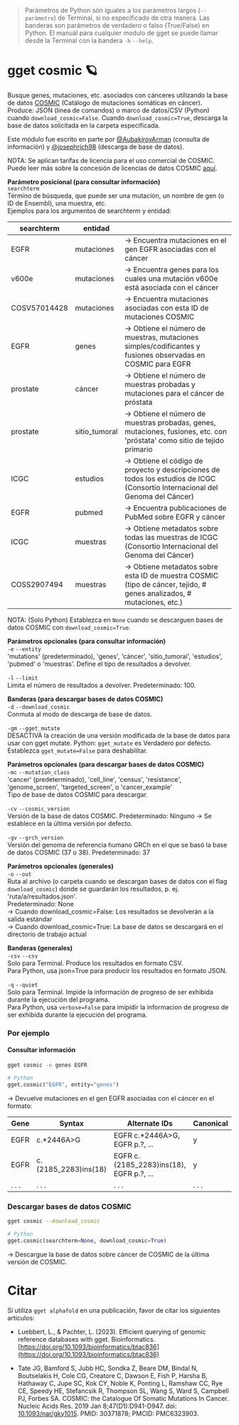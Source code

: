 > Parámetros de Python són iguales a los parámetros largos (`--parámetro`) de Terminal, si no especificado de otra manera. Las banderas son parámetros de verdadero o falso (True/False) en Python. El manuál para cualquier modulo de gget se puede llamar desde la Terminal con la bandera `-h` `--help`.   
# gget cosmic 🪐
Busque genes, mutaciones, etc. asociados con cánceres utilizando la base de datos [COSMIC](https://cancer.sanger.ac.uk/cosmic) (Catálogo de mutaciones somáticas en cáncer).  
Produce: JSON (línea de comandos) o marco de datos/CSV (Python) cuando `download_cosmic=False`. Cuando `download_cosmic=True`, descarga la base de datos solicitada en la carpeta especificada.  

Este módulo fue escrito en parte por [@AubakirovArman](https://github.com/AubakirovArman) (consulta de información) y [@josephrich98](https://github.com/josephrich98) (descarga de base de datos).  

NOTA: Se aplican tarifas de licencia para el uso comercial de COSMIC. Puede leer más sobre la concesión de licencias de datos COSMIC [aquí](https://cancer.sanger.ac.uk/cosmic/license).  

**Parámetro posicional (para consultar información)**  
`searchterm`   
Término de búsqueda, que puede ser una mutación, un nombre de gen (o ID de Ensembl), una muestra, etc.  
Ejemplos para los argumentos de searchterm y entidad:   

| searchterm   | entidad    | |
|--------------|------------|-|
| EGFR         | mutaciones | -> Encuentra mutaciones en el gen EGFR asociadas con el cáncer |
| v600e        | mutaciones | -> Encuentra genes para los cuales una mutación v600e está asociada con el cáncer |
| COSV57014428 | mutaciones | -> Encuentra mutaciones asociadas con esta ID de mutaciones COSMIC |
| EGFR         | genes      | -> Obtiene el número de muestras, mutaciones simples/codificantes y fusiones observadas en COSMIC para EGFR |
| prostate     | cáncer     | -> Obtiene el número de muestras probadas y mutaciones para el cáncer de próstata |
| prostate     | sitio_tumoral | -> Obtiene el número de muestras probadas, genes, mutaciones, fusiones, etc. con 'próstata' como sitio de tejido primario |
| ICGC         | estudios   | -> Obtiene el código de proyecto y descripciones de todos los estudios de ICGC (Consortio Internacional del Genoma del Cáncer) |
| EGFR         | pubmed     | -> Encuentra publicaciones de PubMed sobre EGFR y cáncer |
| ICGC         | muestras   | -> Obtiene metadatos sobre todas las muestras de ICGC (Consortio Internacional del Genoma del Cáncer) |
| COSS2907494  | muestras   | -> Obtiene metadatos sobre esta ID de muestra COSMIC (tipo de cáncer, tejido, # genes analizados, # mutaciones, etc.) |

NOTA: (Solo Python) Establezca en `None` cuando se descarguen bases de datos COSMIC con `download_cosmic=True`.  

**Parámetros opcionales (para consultar información)**  
`-e` `--entity`  
'mutations' (predeterminado), 'genes', 'cáncer', 'sitio_tumoral', 'estudios', 'pubmed' o 'muestras'.
Define el tipo de resultados a devolver.

`-l` `--limit`  
Limita el número de resultados a devolver. Predeterminado: 100.

**Banderas (para descargar bases de datos COSMIC)**  
`-d` `--download_cosmic`  
Conmuta al modo de descarga de base de datos.

`-gm` `--gget_mutate`  
DESACTIVA la creación de una versión modificada de la base de datos para usar con gget mutate.
Python: `gget_mutate` es Verdadero por defecto. Establezca `gget_mutate=False` para deshabilitar.

**Parámetros opcionales (para descargar bases de datos COSMIC)**  
`-mc` `--mutation_class`  
'cancer' (predeterminado), 'cell_line', 'census', 'resistance', 'genome_screen', 'targeted_screen', o 'cancer_example'  
Tipo de base de datos COSMIC para descargar.

`-cv` `--cosmic_version`  
Versión de la base de datos COSMIC. Predeterminado: Ninguno -> Se establece en la última versión por defecto.

`-gv` `--grch_version`  
Versión del genoma de referencia humano GRCh en el que se basó la base de datos COSMIC (37 o 38). Predeterminado: 37

**Parámetros opcionales (generales)**  
`-o` `--out`   
Ruta al archivo (o carpeta cuando se descargan bases de datos con el flag `download_cosmic`) donde se guardarán los resultados, p. ej. 'ruta/a/resultados.json'.  
Predeterminado: None  
-> Cuando download_cosmic=False: Los resultados se devolverán a la salida estándar  
-> Cuando download_cosmic=True: La base de datos se descargará en el directorio de trabajo actual  

**Banderas (generales)**  
`-csv` `--csv`  
Solo para Terminal. Produce los resultados en formato CSV.  
Para Python, usa json=True para producir los resultados en formato JSON.

`-q` `--quiet`   
Solo para Terminal. Impide la información de progreso de ser exhibida durante la ejecución del programa.  
Para Python, usa `verbose=False` para imipidir la informacion de progreso de ser exhibida durante la ejecución del programa.  

  
### Por ejemplo    
#### Consultar información
```bash
gget cosmic -e genes EGFR
```
```python
# Python
gget.cosmic("EGFR", entity="genes")
```
&rarr; Devuelve mutaciones en el gen EGFR asociadas con el cáncer en el formato:

| Gene     | Syntax     | Alternate IDs                  | Canonical  |
| -------- |------------| -------------------------------| ---------- |
| EGFR     | c.*2446A>G | EGFR c.*2446A>G, EGFR p.?, ... | y          |
| EGFR     | c.(2185_2283)ins(18) | EGFR c.(2185_2283)ins(18), EGFR p.?, ... | y          |
| . . .    | . . .      | . . .                          | . . .      | 

### Descargar bases de datos COSMIC
```bash
gget cosmic --download_cosmic
```
```python
# Python
gget.cosmic(searchterm=None, download_cosmic=True)  
```
&rarr; Descargue la base de datos sobre cáncer de COSMIC de la última versión de COSMIC.  

# Citar    
Si utiliza `gget alphafold` en una publicación, favor de citar los siguientes artículos:

- Luebbert, L., & Pachter, L. (2023). Efficient querying of genomic reference databases with gget. Bioinformatics. [https://doi.org/10.1093/bioinformatics/btac836](https://doi.org/10.1093/bioinformatics/btac836)

- Tate JG, Bamford S, Jubb HC, Sondka Z, Beare DM, Bindal N, Boutselakis H, Cole CG, Creatore C, Dawson E, Fish P, Harsha B, Hathaway C, Jupe SC, Kok CY, Noble K, Ponting L, Ramshaw CC, Rye CE, Speedy HE, Stefancsik R, Thompson SL, Wang S, Ward S, Campbell PJ, Forbes SA. COSMIC: the Catalogue Of Somatic Mutations In Cancer. Nucleic Acids Res. 2019 Jan 8;47(D1):D941-D947. doi: [10.1093/nar/gky1015](https://doi.org/10.1093/nar/gky1015). PMID: 30371878; PMCID: PMC6323903.
